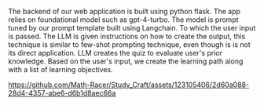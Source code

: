 The backend of our web application is built using python flask. The app relies on foundational model such as gpt-4-turbo. The model is prompt tuned by our prompt template built using Langchain. To which the user input is passed. The LLM is given instructions on how to create the output, this technique is similar to few-shot prompting technique, even though is is not its direct application. LLM creates the quiz to evaluate user's prior knowledge. Based on the user's input, we create the learning path along with a list of learning objectives. 


https://github.com/Math-Racer/Study_Craft/assets/123105406/2d60a088-28d4-4357-abe6-d6b1d8aec66a

